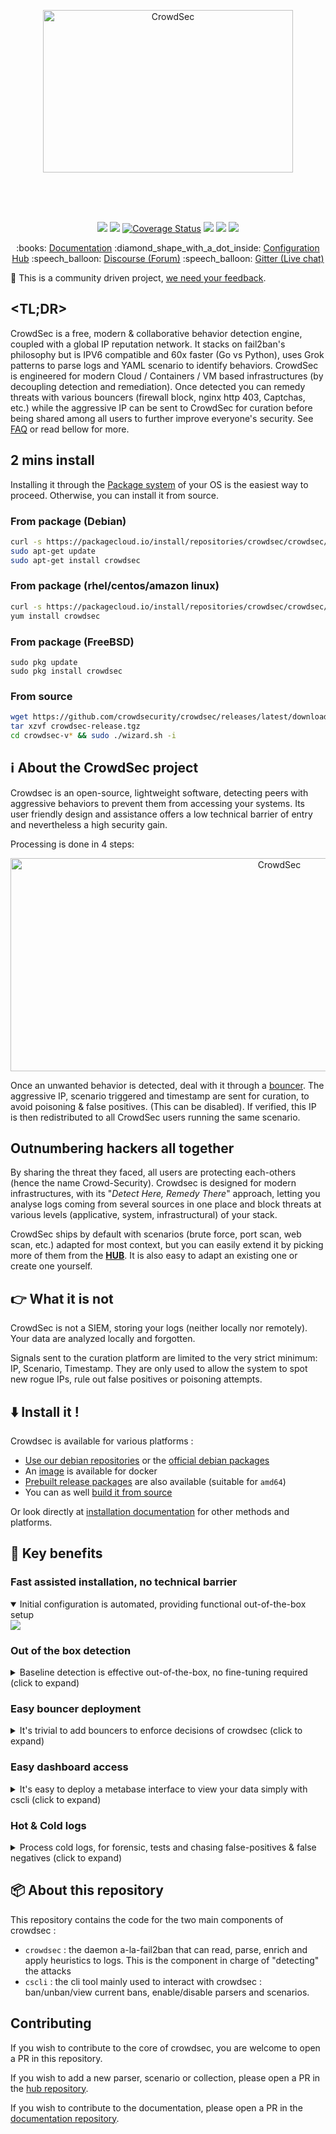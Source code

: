 
<p align="center">
<img src="https://raw.githubusercontent.com/crowdsecurity/crowdsec-docs/main/docs/assets/images/crowdsec_logo.png" alt="CrowdSec" title="CrowdSec" width="400" height="260"/>
</p>
</br>
</br>
</br>
<p align="center">
<img src="https://github.com/crowdsecurity/crowdsec/workflows/tests/badge.svg">
<img src="https://github.com/crowdsecurity/crowdsec/workflows/build/badge.svg">
<a href='https://coveralls.io/github/crowdsecurity/crowdsec?branch=master'><img src='https://coveralls.io/repos/github/crowdsecurity/crowdsec/badge.svg?branch=master' alt='Coverage Status' /></a>
<img src="https://goreportcard.com/badge/github.com/crowdsecurity/crowdsec">
<img src="https://img.shields.io/github/license/crowdsecurity/crowdsec">
<img src="https://github.com/crowdsecurity/crowdsec/workflows/Hub-CI/badge.svg">
</p>

<p align="center">
:books: <a href="https://doc.crowdsec.net">Documentation</a>
:diamond_shape_with_a_dot_inside: <a href="https://hub.crowdsec.net">Configuration Hub</a>
:speech_balloon: <a href="https://discourse.crowdsec.net">Discourse (Forum)</a>
:speech_balloon: <a href="https://gitter.im/crowdsec-project/community?utm_source=share-link&utm_medium=link&utm_campaign=share-link">Gitter (Live chat)</a>
</p>


:dancer: This is a community driven project, <a href="https://forms.gle/ZQBQcptG2wYGajRX8">we need your feedback</a>.

## <TL;DR>

CrowdSec is a free, modern & collaborative behavior detection engine, coupled with a global IP reputation network. It stacks on fail2ban's philosophy but is IPV6 compatible and 60x faster (Go vs Python), uses Grok patterns to parse logs and YAML scenario to identify behaviors. CrowdSec is engineered for modern Cloud / Containers / VM based infrastructures (by decoupling detection and remediation). Once detected you can remedy threats with various bouncers (firewall block, nginx http 403, Captchas, etc.) while the aggressive IP can be sent to CrowdSec for curation before being shared among all users to further improve everyone's security. See [FAQ](https://doc.crowdsec.net/docs/faq) or read bellow for more.

## 2 mins install

Installing it through the [Package system](https://doc.crowdsec.net/docs/getting_started/install_crowdsec) of your OS is the easiest way to proceed. 
Otherwise, you can install it from source.

### From package (Debian)

```sh
curl -s https://packagecloud.io/install/repositories/crowdsec/crowdsec/script.deb.sh | sudo bash
sudo apt-get update
sudo apt-get install crowdsec
```

### From package (rhel/centos/amazon linux)

```sh
curl -s https://packagecloud.io/install/repositories/crowdsec/crowdsec/script.rpm.sh | sudo bash
yum install crowdsec
```

### From package (FreeBSD)

```
sudo pkg update
sudo pkg install crowdsec
```

### From source

```sh
wget https://github.com/crowdsecurity/crowdsec/releases/latest/download/crowdsec-release.tgz
tar xzvf crowdsec-release.tgz
cd crowdsec-v* && sudo ./wizard.sh -i
```

## :information_source: About the CrowdSec project

Crowdsec is an open-source, lightweight software, detecting peers with aggressive behaviors to prevent them from accessing your systems. Its user friendly design and assistance offers a low technical barrier of entry and nevertheless a high security gain.

Processing is done in 4 steps:

<p align="center">
 <img src="https://github.com/crowdsecurity/crowdsec-docs/blob/main/docs/assets/images/CS-simplified-treatment.png?raw=true" alt="CrowdSec" title="CrowdSec" width="844" height="341"/>
</p>

Once an unwanted behavior is detected, deal with it through a [bouncer](https://hub.crowdsec.net/browse/#bouncers). The aggressive IP, scenario triggered and timestamp are sent for curation, to avoid poisoning & false positives. (This can be disabled). If verified, this IP is then redistributed to all CrowdSec users running the same scenario.

## Outnumbering hackers all together

By sharing the threat they faced, all users are protecting each-others (hence the name Crowd-Security). Crowdsec is designed for modern infrastructures, with its "*Detect Here, Remedy There*" approach, letting you analyse logs coming from several sources in one place and block threats at various levels (applicative, system, infrastructural) of your stack.

CrowdSec ships by default with scenarios (brute force, port scan, web scan, etc.) adapted for most context, but you can easily extend it by picking more of them from the **[HUB](https://hub.crowdsec.net)**. It is also easy to adapt an existing one or create one yourself.

## :point_right: What it is not

CrowdSec is not a SIEM, storing your logs (neither locally nor remotely). Your data are analyzed locally and forgotten.

Signals sent to the curation platform are limited to the very strict minimum: IP, Scenario, Timestamp. They are only used to allow the system to spot new rogue IPs, rule out false positives or poisoning attempts.

## :arrow_down: Install it !

Crowdsec is available for various platforms :

 - [Use our debian repositories](https://doc.crowdsec.net/docs/getting_started/install_crowdsec) or the [official debian packages](https://packages.debian.org/search?keywords=crowdsec&searchon=names&suite=stable&section=all)
 - An [image](https://hub.docker.com/r/crowdsecurity/crowdsec) is available for docker
 - [Prebuilt release packages](https://github.com/crowdsecurity/crowdsec/releases) are also available (suitable for `amd64`)
 - You can as well [build it from source](https://doc.crowdsec.net/docs/user_guides/building)

Or look directly at [installation documentation](https://doc.crowdsec.net/docs/getting_started/install_crowdsec) for other methods and platforms.

## :tada: Key benefits

### Fast assisted installation, no technical barrier

<details open>
  <summary>Initial configuration is automated, providing functional out-of-the-box setup</summary>
  <img src="https://github.com/crowdsecurity/crowdsec-docs/blob/main/docs/assets/images/crowdsec_install.gif?raw=true">
</details>

### Out of the box detection

<details>
  <summary>Baseline detection is effective out-of-the-box, no fine-tuning required (click to expand)</summary>
  <img src="https://github.com/crowdsecurity/crowdsec-docs/blob/main/docs/assets/images/out-of-the-box-protection.gif?raw=true">
</details>

### Easy bouncer deployment

<details>
  <summary>It's trivial to add bouncers to enforce decisions of crowdsec (click to expand)</summary>
  <img src="https://github.com/crowdsecurity/crowdsec-docs/blob/main/docs/assets/images/blocker-installation.gif?raw=true">
</details>

### Easy dashboard access

<details>
  <summary>It's easy to deploy a metabase interface to view your data simply with cscli (click to expand)</summary>
  <img src="https://github.com/crowdsecurity/crowdsec-docs/blob/main/docs/assets/images/cscli-metabase.gif?raw=true">
</details>

### Hot & Cold logs

<details>
  <summary>Process cold logs, for forensic, tests and chasing false-positives & false negatives (click to expand)</summary>
  <img src="https://github.com/crowdsecurity/crowdsec-docs/blob/main/docs/assets/images/forensic-mode.gif?raw=true">
</details>


## 📦 About this repository

This repository contains the code for the two main components of crowdsec :
 - `crowdsec` : the daemon a-la-fail2ban that can read, parse, enrich and apply heuristics to logs. This is the component in charge of "detecting" the attacks
 - `cscli` : the cli tool mainly used to interact with crowdsec : ban/unban/view current bans, enable/disable parsers and scenarios.


## Contributing

If you wish to contribute to the core of crowdsec, you are welcome to open a PR in this repository.

If you wish to add a new parser, scenario or collection, please open a PR in the [hub repository](https://github.com/crowdsecurity/hub).

If you wish to contribute to the documentation, please open a PR in the [documentation repository](http://github.com/crowdsecurity/crowdsec-docs).
